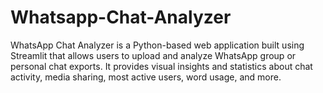 # Whatsapp-Chat-Analyzer
WhatsApp Chat Analyzer is a Python-based web application built using Streamlit that allows users to upload and analyze WhatsApp group or personal chat exports. It provides visual insights and statistics about chat activity, media sharing, most active users, word usage, and more.
